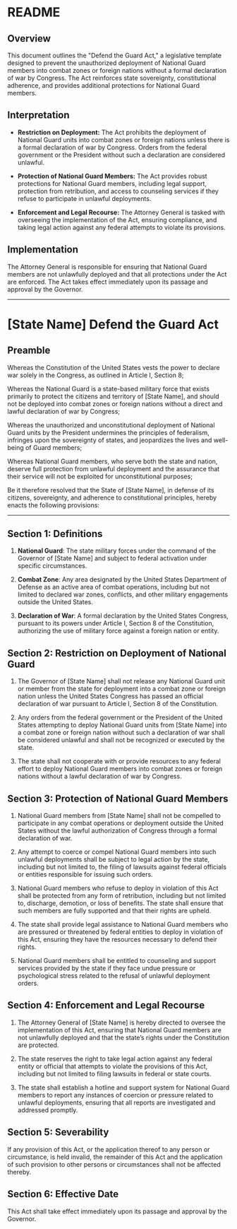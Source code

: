 
# README

## Overview

This document outlines the "Defend the Guard Act," a legislative template designed to prevent the unauthorized deployment of National Guard members into combat zones or foreign nations without a formal declaration of war by Congress. The Act reinforces state sovereignty, constitutional adherence, and provides additional protections for National Guard members.

## Interpretation

- **Restriction on Deployment:** The Act prohibits the deployment of National Guard units into combat zones or foreign nations unless there is a formal declaration of war by Congress. Orders from the federal government or the President without such a declaration are considered unlawful.

- **Protection of National Guard Members:** The Act provides robust protections for National Guard members, including legal support, protection from retribution, and access to counseling services if they refuse to participate in unlawful deployments.

- **Enforcement and Legal Recourse:** The Attorney General is tasked with overseeing the implementation of the Act, ensuring compliance, and taking legal action against any federal attempts to violate its provisions.

## Implementation

The Attorney General is responsible for ensuring that National Guard members are not unlawfully deployed and that all protections under the Act are enforced. The Act takes effect immediately upon its passage and approval by the Governor.

---

# [State Name] Defend the Guard Act

## Preamble

Whereas the Constitution of the United States vests the power to declare war solely in the Congress, as outlined in Article I, Section 8;

Whereas the National Guard is a state-based military force that exists primarily to protect the citizens and territory of [State Name], and should not be deployed into combat zones or foreign nations without a direct and lawful declaration of war by Congress;

Whereas the unauthorized and unconstitutional deployment of National Guard units by the President undermines the principles of federalism, infringes upon the sovereignty of states, and jeopardizes the lives and well-being of Guard members;

Whereas National Guard members, who serve both the state and nation, deserve full protection from unlawful deployment and the assurance that their service will not be exploited for unconstitutional purposes;

Be it therefore resolved that the State of [State Name], in defense of its citizens, sovereignty, and adherence to constitutional principles, hereby enacts the following provisions:

---

## Section 1: Definitions

1. **National Guard**: The state military forces under the command of the Governor of [State Name] and subject to federal activation under specific circumstances.

2. **Combat Zone**: Any area designated by the United States Department of Defense as an active area of combat operations, including but not limited to declared war zones, conflicts, and other military engagements outside the United States.

3. **Declaration of War**: A formal declaration by the United States Congress, pursuant to its powers under Article I, Section 8 of the Constitution, authorizing the use of military force against a foreign nation or entity.

## Section 2: Restriction on Deployment of National Guard

1. The Governor of [State Name] shall not release any National Guard unit or member from the state for deployment into a combat zone or foreign nation unless the United States Congress has passed an official declaration of war pursuant to Article I, Section 8 of the Constitution.

2. Any orders from the federal government or the President of the United States attempting to deploy National Guard units from [State Name] into a combat zone or foreign nation without such a declaration of war shall be considered unlawful and shall not be recognized or executed by the state.

3. The state shall not cooperate with or provide resources to any federal effort to deploy National Guard members into combat zones or foreign nations without a lawful declaration of war by Congress.

## Section 3: Protection of National Guard Members

1. National Guard members from [State Name] shall not be compelled to participate in any combat operations or deployment outside the United States without the lawful authorization of Congress through a formal declaration of war.

2. Any attempt to coerce or compel National Guard members into such unlawful deployments shall be subject to legal action by the state, including but not limited to, the filing of lawsuits against federal officials or entities responsible for issuing such orders.

3. National Guard members who refuse to deploy in violation of this Act shall be protected from any form of retribution, including but not limited to, discharge, demotion, or loss of benefits. The state shall ensure that such members are fully supported and that their rights are upheld.

4. The state shall provide legal assistance to National Guard members who are pressured or threatened by federal entities to deploy in violation of this Act, ensuring they have the resources necessary to defend their rights.

5. National Guard members shall be entitled to counseling and support services provided by the state if they face undue pressure or psychological stress related to the refusal of unlawful deployment orders.

## Section 4: Enforcement and Legal Recourse

1. The Attorney General of [State Name] is hereby directed to oversee the implementation of this Act, ensuring that National Guard members are not unlawfully deployed and that the state’s rights under the Constitution are protected.

2. The state reserves the right to take legal action against any federal entity or official that attempts to violate the provisions of this Act, including but not limited to filing lawsuits in federal or state courts.

3. The state shall establish a hotline and support system for National Guard members to report any instances of coercion or pressure related to unlawful deployments, ensuring that all reports are investigated and addressed promptly.

## Section 5: Severability

If any provision of this Act, or the application thereof to any person or circumstance, is held invalid, the remainder of this Act and the application of such provision to other persons or circumstances shall not be affected thereby.

## Section 6: Effective Date

This Act shall take effect immediately upon its passage and approval by the Governor.
